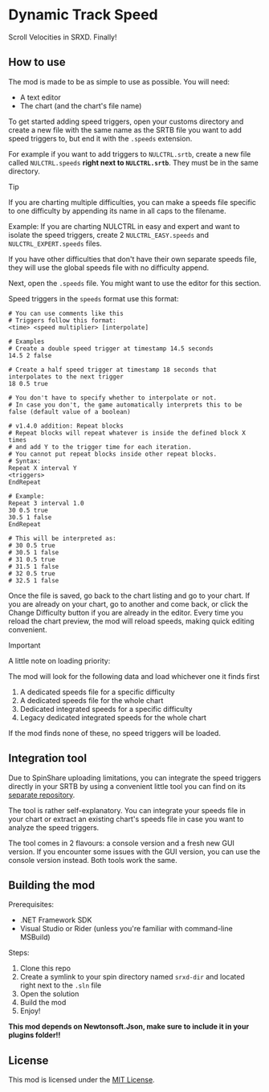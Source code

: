 # Dynamic Track Speed

Scroll Velocities in SRXD. Finally!

## How to use

The mod is made to be as simple to use as possible. You will need:
- A text editor
- The chart (and the chart's file name)

To get started adding speed triggers, open your customs directory and create a new file with the same name as the SRTB file you want to add speed triggers to, but end it with the `.speeds` extension.

For example if you want to add triggers to `NULCTRL.srtb`, create a new file called `NULCTRL.speeds` **right next to `NULCTRL.srtb`**. They must be in the same directory.

> [!TIP]
> 
> If you are charting multiple difficulties, you can make a speeds file specific to one difficulty by appending its name in all caps to the filename.
> 
> Example: If you are charting NULCTRL in easy and expert and want to isolate the speed triggers, create 2 `NULCTRL_EASY.speeds` and `NULCTRL_EXPERT.speeds` files.
> 
> If you have other difficulties that don't have their own separate speeds file, they will use the global speeds file with no difficulty append.

Next, open the `.speeds` file. You might want to use the editor for this section.

Speed triggers in the `speeds` format use this format:
```
# You can use comments like this
# Triggers follow this format:
<time> <speed multiplier> [interpolate]

# Examples
# Create a double speed trigger at timestamp 14.5 seconds
14.5 2 false

# Create a half speed trigger at timestamp 18 seconds that interpolates to the next trigger
18 0.5 true

# You don't have to specify whether to interpolate or not.
# In case you don't, the game automatically interprets this to be false (default value of a boolean)

# v1.4.0 addition: Repeat blocks
# Repeat blocks will repeat whatever is inside the defined block X times
# and add Y to the trigger time for each iteration.
# You cannot put repeat blocks inside other repeat blocks.
# Syntax:
Repeat X interval Y
<triggers>
EndRepeat

# Example:
Repeat 3 interval 1.0
30 0.5 true
30.5 1 false
EndRepeat

# This will be interpreted as:
# 30 0.5 true
# 30.5 1 false
# 31 0.5 true
# 31.5 1 false
# 32 0.5 true
# 32.5 1 false
```

Once the file is saved, go back to the chart listing and go to your chart. If you are already on your chart, go to another and come back, or click the Change Difficulty button if you are already in the editor. Every time you reload the chart preview, the mod will reload speeds, making quick editing convenient.

> [!IMPORTANT]
> 
> A little note on loading priority:
> 
> The mod will look for the following data and load whichever one it finds first
> 1. A dedicated speeds file for a specific difficulty
> 2. A dedicated speeds file for the whole chart
> 3. Dedicated integrated speeds for a specific difficulty
> 4. Legacy dedicated integrated speeds for the whole chart
> 
> If the mod finds none of these, no speed triggers will be loaded.

## Integration tool

Due to SpinShare uploading limitations, you can integrate the speed triggers directly in your SRTB by using a convenient little tool you can find on its [separate repository](https://github.com/Raoul1808/srtb-integration-program).

The tool is rather self-explanatory. You can integrate your speeds file in your chart or extract an existing chart's speeds file in case you want to analyze the speed triggers.

The tool comes in 2 flavours: a console version and a fresh new GUI version. If you encounter some issues with the GUI version, you can use the console version instead. Both tools work the same.

## Building the mod

Prerequisites:
- .NET Framework SDK
- Visual Studio or Rider (unless you're familiar with command-line MSBuild)

Steps:
1. Clone this repo
2. Create a symlink to your spin directory named `srxd-dir` and located right next to the `.sln` file
3. Open the solution
4. Build the mod
5. Enjoy!

**This mod depends on Newtonsoft.Json, make sure to include it in your plugins folder!!**

## License

This mod is licensed under the [MIT License](LICENSE).
